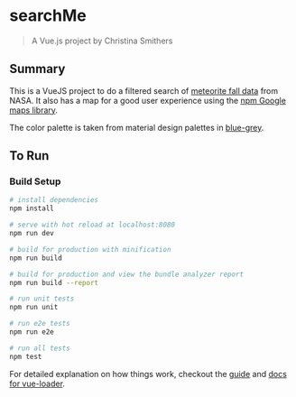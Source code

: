 # searchMe

> A Vue.js project by Christina Smithers

## Summary
This is a VueJS project to do a filtered search of [meteorite fall data](https://data.nasa.gov/Space-Science/Meteorite-Landings/gh4g-9sfh) from NASA.  It also has a map for a good user experience using the [npm Google maps library](https://www.npmjs.com/package/vue2-google-maps).

The color palette is taken from material design palettes in [blue-grey](https://www.materialpalette.com/grey/blue-grey).


## To Run
### Build Setup

``` bash
# install dependencies
npm install

# serve with hot reload at localhost:8080
npm run dev

# build for production with minification
npm run build

# build for production and view the bundle analyzer report
npm run build --report

# run unit tests
npm run unit

# run e2e tests
npm run e2e

# run all tests
npm test
```

For detailed explanation on how things work, checkout the [guide](http://vuejs-templates.github.io/webpack/) and [docs for vue-loader](http://vuejs.github.io/vue-loader).
